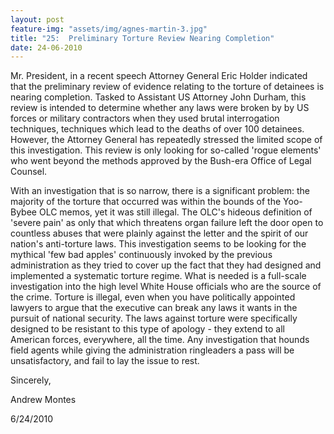 ```yaml
---
layout: post
feature-img: "assets/img/agnes-martin-3.jpg"
title: "25:  Preliminary Torture Review Nearing Completion"
date: 24-06-2010
---
```

Mr. President, in a recent speech Attorney General Eric Holder indicated that the preliminary review of evidence relating to the torture of detainees is nearing completion. Tasked to Assistant US Attorney John Durham, this review is intended to determine whether any laws were broken by by US forces or military contractors when they used brutal interrogation techniques, techniques which lead to the deaths of over 100 detainees. However, the Attorney General has repeatedly stressed the limited scope of this investigation. This review is only looking for so-called 'rogue elements' who went beyond the methods approved by the Bush-era Office of Legal Counsel.

With an investigation that is so narrow, there is a significant problem: the majority of the torture that occurred was within the bounds of the Yoo-Bybee OLC memos, yet it was still illegal. The OLC's hideous definition of 'severe pain' as only that which threatens organ failure left the door open to countless abuses that were plainly against the letter and the spirit of our nation's anti-torture laws. This investigation seems to be looking for the mythical 'few bad apples' continuously invoked by the previous administration as they tried to cover up the fact that they had designed and implemented a systematic torture regime. What is needed is a full-scale investigation into the high level White House officials who are the source of the crime. Torture is illegal, even when you have politically appointed lawyers to argue that the executive can break any laws it wants in the pursuit of national security. The laws against torture were specifically designed to be resistant to this type of apology - they extend to all American forces, everywhere, all the time. Any investigation that hounds field agents while giving the administration ringleaders a pass will be unsatisfactory, and fail to lay the issue to rest.

Sincerely,

Andrew Montes

6/24/2010 
 
 